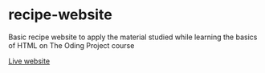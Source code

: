 # recipe-website
Basic recipe website to apply the material studied while learning the basics of HTML on The Oding Project course

[Live website]("https://oliverktk.github.io/recipe-website/")